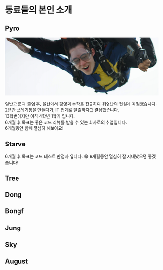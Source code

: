 # 동료들의 본인 소개

## Pyro

![pyro](./img/pyro_profile.png)

일반고 문과 졸업 후, 울산에서 경영과 수학을 전공하다 취업난의 현실에 좌절했습니다.<br>
2년간 쓰레기통을 만들다가, IT 업계로 탈출하자고 결심했습니다.<br>
13학번이지만 아직 4학년 1학기 입니다.<br>
6개월 후 목표는 좋은 코드 리뷰를 받을 수 있는 회사로의 취업입니다.<br>
6개월동안 함께 열심히 해보아요!

## Starve
6개월 후 목표는 코드 테스트 만점자 입니다. 😁
6개월동안 열심히 잘 지내봤으면 좋겠습니다!


## Tree

## Dong

## Bongf

## Jung
## Sky

## August
